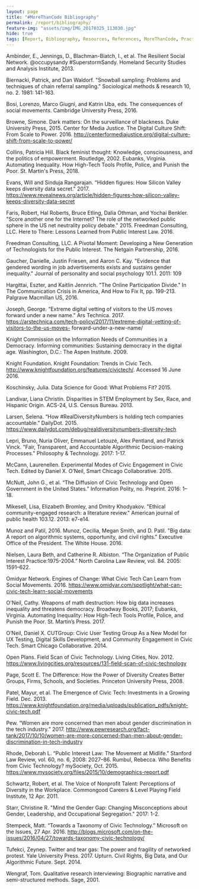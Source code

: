 ```yaml
---
layout: page
title: "#MoreThanCode Bibliography"
permalink: /report/bibliography/
feature-img: "assets/img/IMG_20170325_113030.jpg"
hide: true
tags: [Report, Bibliography, Resources, References, MoreThanCode, Practitioners, Experiences, Stories]
---
```


Ambinder, E., Jennings, D., Blachman-Biatch, I., et al. The Resilient Social Network. @occupysandy #SuperstormSandy. Homeland Security Studies and Analysis Institute, 2013.

Biernacki, Patrick, and Dan Waldorf. "Snowball sampling: Problems and techniques of chain referral sampling." Sociological methods & research 10, no. 2. 1981: 141-163.

Bosi, Lorenzo, Marco Giugni, and Katrin Uba, eds. The consequences of social movements. Cambridge University Press, 2016.

Browne, Simone. Dark matters: On the surveillance of blackness. Duke University Press, 2015. Center for Media Justice. The Digital Culture Shift: From Scale to Power. 2016.
http://centerformediajustice.org/digital-culture-shift-from-scale-to-power/

Collins, Patricia Hill. Black feminist thought: Knowledge, consciousness, and the politics of empowerment. Routledge, 2002. Eubanks, Virginia. Automating Inequality. How High-Tech Tools Profile, Police, and Punish the Poor. St.
Martin's Press, 2018.

Evans, Will and Sinduja Rangarajan. “Hidden figures: How Silicon Valley keeps diversity data secret." 2017.
https://www.revealnews.org/article/hidden-figures-how-silicon-valley-keeps-diversity-data-secret

Faris, Robert, Hal Roberts, Bruce Etling, Dalia Othman, and Yochai Benkler. "Score another one for the Internet? The role of the networked public sphere in the US net neutrality policy debate." 2015.
Freedman Consulting, LLC. Here to There: Lessons Learned from Public Interest Law. 2016.

Freedman Consulting, LLC. A Pivotal Moment: Developing a New Generation of Technologists for the Public Interest. The
Netgain Partnership, 2016.

Gaucher, Danielle, Justin Friesen, and Aaron C. Kay. "Evidence that gendered wording in job advertisements exists and sustains gender inequality." Journal of personality and social psychology 101.1. 2011: 109

Hargittai, Eszter, and Kaitlin Jennrich. "The Online Participation Divide." In The Communication Crisis in America, And How to Fix It, pp. 199-213. Palgrave Macmillan US, 2016.

Joseph, George. “Extreme digital vetting of visitors to the US moves forward under a new name.” Ars Technica. 2017. https://arstechnica.com/tech-policy/2017/11/extreme-digital-vetting-of-visitors-to-the-us-moves- forward-under-a-new-name/

Knight Commission on the Information Needs of Communities in a Democracy. Informing communities: Sustaining democracy in the digital age. Washington, D.C.: The Aspen Institute. 2009.

Knight Foundation. Knight Foundation: Trends in Civic Tech. http://www.knightfoundation.org/features/civictech/. Accessed 16 June 2016.

Koschinsky, Julia. Data Science for Good: What Problems Fit? 2015.

Landivar, Liana Christin. Disparities in STEM Employment by Sex, Race, and Hispanic Origin. ACS-24, U.S. Census
Bureau. 2013.

Larsen, Selena. “How #RealDiversityNumbers is holding tech companies accountable.” DailyDot. 2015.
https://www.dailydot.com/debug/realdiversitynumbers-diversity-tech

Lepri, Bruno, Nuria Oliver, Emmanuel Letouzé, Alex Pentland, and Patrick Vinck. "Fair, Transparent, and Accountable Algorithmic Decision-making Processes." Philosophy & Technology. 2017: 1-17.

McCann, Laurenellen. Experimental Modes of Civic Engagement in Civic Tech. Edited by Daniel X. O’Neil, Smart Chicago Collaborative. 2015.

McNutt, John G., et al. “The Diffusion of Civic Technology and Open Government in the United States.” Information Polity, no. Preprint. 2016: 1–18.

Mikesell, Lisa, Elizabeth Bromley, and Dmitry Khodyakov. "Ethical community-engaged research: a literature review." American journal of public health 103.12. 2013: e7-e14.

Munoz and Patil, 2016. Munoz, Cecilia, Megan Smith, and D. Patil. "Big data: A report on algorithmic systems, opportunity, and civil rights." Executive Office of the President. The White House. 2016.

Nielsen, Laura Beth, and Catherine R. Albiston. “The Organization of Public Interest Practice:1975-2004.” North Carolina Law Review, vol. 84. 2005: 1591–622.

Omidyar Network. Engines of Change: What Civic Tech Can Learn from Social Movements. 2016. https://www.omidyar.com/spotlight/what-can-civic-tech-learn-social-movements

O'Neil, Cathy. Weapons of math destruction: How big data increases inequality and threatens democracy. Broadway Books, 2017; Eubanks, Virginia. Automating Inequality: How High-Tech Tools Profile, Police, and Punish the Poor. St. Martin’s Press. 2017.

O’Neil, Daniel X. CUTGroup: Civic User Testing Group As a New Model for UX Testing, Digital Skills Development, and Community Engagement in Civic Tech. Smart Chicago Collaborative. 2014.

Open Plans. Field Scan of Civic Technology. Living Cities, Nov. 2012. https://www.livingcities.org/resources/131-field-scan-of-civic-technology

Page, Scott E. The Difference: How the Power of Diversity Creates Better Groups, Firms, Schools, and Societies. Princeton University Press, 2008.

Patel, Mayur, et al. The Emergence of Civic Tech: Investments in a Growing Field. Dec. 2013. https://www.knightfoundation.org/media/uploads/publication_pdfs/knight-civic-tech.pdf

Pew. “Women are more concerned than men about gender discrimination in the tech industry.” 2017.
http://www.pewresearch.org/fact-tank/2017/10/10/women-are-more-concerned-than-men-about-gender-discrimination-in-tech-industry

Rhode, Deborah L. “Public Interest Law: The Movement at Midlife.” Stanford Law Review, vol. 60, no. 6, 2008: 2027–86. Rumbul, Rebecca. Who Benefits from Civic Technology? mySociety, Oct. 2015.
https://www.mysociety.org/files/2015/10/demographics-report.pdf

Schwartz, Robert, et al. The Voice of Nonprofit Talent: Perceptions of Diversity in the Workplace. Commongood Careers & Level Playing Field Institute, 12 Apr. 2011.

Starr, Christine R. "Mind the Gender Gap: Changing Misconceptions about Gender, Leadership, and Occupational Segregation." 2017: 1-2.

Stempeck, Matt. “Towards a Taxonomy of Civic Technology.” Microsoft on the Issues, 27 Apr. 2016.
http://blogs.microsoft.com/on-the-issues/2016/04/27/towards-taxonomy-civic-technology/

Tufekci, Zeynep. Twitter and tear gas: The power and fragility of networked protest. Yale University Press. 2017. Upturn. Civil Rights, Big Data, and Our Algorithmic Future. Sept. 2014.

Wengraf, Tom. Qualitative research interviewing: Biographic narrative and semi-structured methods. Sage, 2001.